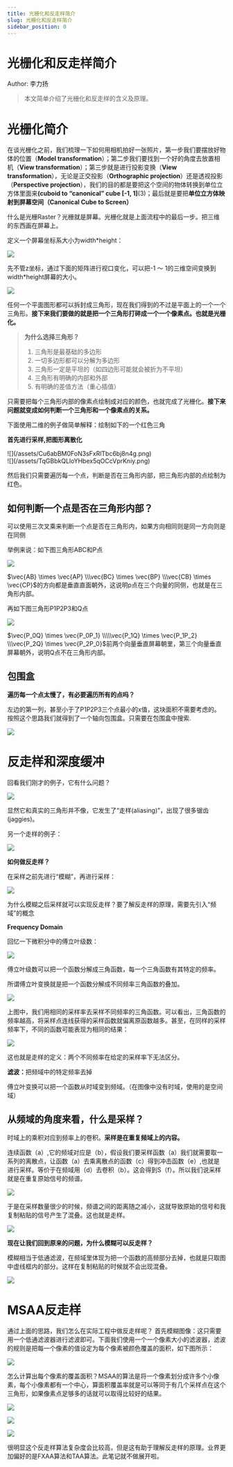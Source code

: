 ```yaml
---
title: 光栅化和反走样简介
slug: 光栅化和反走样简介
sidebar_position: 0
---
```



# 光栅化和反走样简介

Author: 李力扬

> 本文简单介绍了光栅化和反走样的含义及原理。

# 光栅化简介

在谈光栅化之前，我们梳理一下如何用相机拍好一张照片，第一步我们要摆放好物体的位置（<b>Model transformation</b>）；第二步我们要找到一个好的角度去放置相机（<b>View transformation</b>）；第三步就是进行投影变换（<b>View transformation</b>），无论是正交投影（<b>Orthographic projection</b>）还是透视投影（<b>Perspective projection</b>），我们的目的都是要把这个空间的物体转换到单位立方体里面来<b>(cuboid to “canonical” cube [-1, 1]</b>(3)；最后就是要把<b>单位立方体映射到屏幕空间（Canonical Cube to Screen）</b>

什么是光栅Raster？光栅就是屏幕。光栅化就是上面流程中的最后一步。把三维的东西画在屏幕上。

定义一个屏幕坐标系大小为width*height：

![](/assets/UmAvbdHJvopHaVxJiYHcbCWtn3v.png)

先不管z坐标，通过下面的矩阵进行视口变化，可以把-1 ～ 1的三维空间变换到width*height屏幕的大小。

![](/assets/EnoIbgysoo9ICFxzse3chjvanVc.png)

任何一个平面图形都可以拆封成三角形，现在我们得到的不过是平面上的一个一个三角形。<b>接下来我们要做的就是把一个三角形打碎成一个一个像素点。也就是光栅化。</b>

> <b>为什么选择三角形？</b>
> 1. 三角形是最基础的多边形
> 2. 一切多边形都可以分解为多边形
> 3. 三角形一定是平坦的（如四边形可能就会被折为不平坦）
> 4. 三角形有明确的内部和外部
> 5. 有明确的差值方法（重心插值）

只需要把每个三角形内部的像素点绘制成对应的颜色，也就完成了光栅化。<b>接下来问题就变成如何判断一个三角形和一个像素点的关系。</b>

下面使用二维的例子做简单解释：绘制如下的一个红色三角

<b>首先进行采样,把图形离散化</b>

<div class="flex gap-3 columns-2" column-size="2">
<div class="w-[49%]" width-ratio="49">
![](/assets/Cu6abBM0FoN3sFxRlTbc6bj8n4g.png)
</div>
<div class="w-[50%]" width-ratio="50">
![](/assets/TqGBbkQLloYHbex5qOCcVprKniy.png)
</div>
</div>

然后我们只需要遍历每一个点，判断是否在三角形内部，把三角形内部的点绘制为红色。

## <b>如何判断一个点是否在三角形内部？</b>

可以使用三次叉乘来判断一个点是否在三角形内，如果方向相同则是同一方向则是在同侧

举例来说：如下图三角形ABC和P点

![](/assets/LbnTb9TkEoPUXExajN0cwPlVnNb.png)

$\vec{AB} \times \vec{AP} \\\vec{BC} \times \vec{BP} \\\vec{CB} \times \vec{CP}$的方向都是垂直直面朝外，这说明p点在三个向量的同侧，也就是在三角形内部。

再如下图三角形P1P2P3和Q点

![](/assets/Z594b7LOZowHv1xb3Fmc4azpnrf.png)

$\vec{P_0Q} \times \vec{P_0P_1} \\\\\vec{P_1Q} \times \vec{P_1P_2} \\\vec{P_2Q} \times \vec{P_2P_0}$前两个向量垂直屏幕朝里，第三个向量垂直屏幕朝外，说明Q点不在三角形内部。

## 包围盒

<b>遍历每一个点太慢了，有必要遍历所有的点吗？</b>

左边的第一列，甚至小于了P1P2P3三个点最小的x值，这块面积不需要考虑的。按照这个思路我们就得到了一个轴向包围盒。只需要在包围盒中搜索.

![](/assets/MvwUba13AoSzW1xeX3ecXwq5nih.png)

# 反走样和深度缓冲

回看我们刚才的例子，它有什么问题？

![](/assets/UGtIbrV9UodyqGxfgLCc5Eu5nUh.png)

显然它和真实的三角形并不像，它发生了“走样(aliasing)”，出现了很多锯齿(jaggies)。

另一个走样的例子：

![](/assets/MRCDbdv9uojA6YxoQhWchMI5nsh.png)

<b>如何做反走样？</b>

在采样之前先进行“模糊”，再进行采样：

![](/assets/Zo1dbq4lCofzjKxLaq0cD1lSnss.png)

为什么模糊之后采样就可以实现反走样？要了解反走样的原理，需要先引入“频域”的概念

<b>Frequency Domain</b>

回忆一下微积分中的傅立叶级数：

![](/assets/AGUnbtRkCoc0XFxrPZrcnfjTntg.png)

傅立叶级数可以把一个函数分解成三角函数，每一个三角函数有其特定的频率。

所谓傅立叶变换就是把一个函数分解成不同频率三角函数的叠加。

![](/assets/TT7VbVeglowM4Oxt5O2cAsYOnRS.png)

上图中，我们用相同的采样率去采样不同频率的三角函数。可以看出，三角函数的频率越高，将采样点连线获得的采样函数就偏离原函数越多。甚至，在同样的采样频率下，不同的函数可能表现为相同的结果：

![](/assets/JdoybuEo8oEYuixOJXKcIKIvnud.png)

这也就是走样的定义：两个不同频率在给定的采样率下无法区分。

<b>滤波：</b>把频域中的特定频率去掉

傅立叶变换可以把一个函数从时域变到频域。（在图像中没有时域，使用的是空间域）

## <b>从频域的角度来看，什么是采样？</b>

时域上的乘积对应到频率上的卷积。<b>采样是在重复频域上的内容。</b>

连续函数（a）,它的频域对应是（b），假设我们要采样函数（a）我们就需要取一系列的离散点，让函数（a）去乘离散点的函数（c）得到冲击函数（e）,也就是进行采样。等价于在频域用（d）去卷积（b）。这会得到S（f）。所以我们说采样就是在重复原始信号的频谱。

![](/assets/As4Bb85Nlo7QPFxrKOacIa6Mn0b.png)

于是在采样数量很少的时候，频谱之间的距离随之减小，这就导致原始的信号和我复制粘贴的信号产生了混叠。这也就是走样。

![](/assets/YBp1bgNcYoBSDkxYgYOcfW71n3b.png)

<b>现在让我们回到原来的问题，为什么模糊可以反走样？</b>

模糊相当于低通滤波，在频域里体现为把一个函数的高频部分去掉，也就是只取图中虚线框内的部分。这样在复制粘贴的时候就不会出现混叠。

![](/assets/CFl8bi5IhoYxZbxgyEjcNoKGnAe.png)

# MSAA反走样

通过上面的思路，我们怎么在实际工程中做反走样呢？
首先模糊图像：这只需要用一个低通滤波器进行滤波即可。下面我们使用一个一个像素大小的滤波器，滤波的规则是把每一个像素的值设定为每个像素被颜色覆盖的面积，如下图所示：

![](/assets/CzZobQHwJoH8exxX8X0cZ0JJnii.png)

怎么计算出每个像素的覆盖面积？MSAA的算法是将一个像素划分成许多个小像素，每个小像素都有一个中心，算面积覆盖率就是可以等同于有几个采样点在这个三角形，如果像素点足够多的话就可以取得比较好的结果。

![](/assets/HN53bYmMooP5BBxwVjocGbjDnNM.png)

![](/assets/HbPcbD9P7o4xJjxDxQOcRl7On3g.png)

![](/assets/RaXrbFbz7os0adx4pqmcjksZnUf.png)

很明显这个反走样算法复杂度会比较高，但是这有助于理解反走样的原理。业界更加偏好的是FXAA算法和TAA算法。此笔记就不做展开啦。

